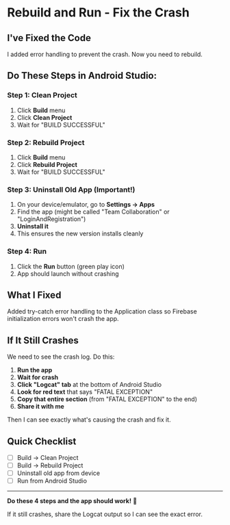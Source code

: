 # Rebuild and Run - Fix the Crash

## I've Fixed the Code

I added error handling to prevent the crash. Now you need to rebuild.

## Do These Steps in Android Studio:

### Step 1: Clean Project
1. Click **Build** menu
2. Click **Clean Project**
3. Wait for "BUILD SUCCESSFUL"

### Step 2: Rebuild Project
1. Click **Build** menu
2. Click **Rebuild Project**
3. Wait for "BUILD SUCCESSFUL"

### Step 3: Uninstall Old App (Important!)
1. On your device/emulator, go to **Settings → Apps**
2. Find the app (might be called "Team Collaboration" or "LoginAndRegistration")
3. **Uninstall it**
4. This ensures the new version installs cleanly

### Step 4: Run
1. Click the **Run** button (green play icon)
2. App should launch without crashing

## What I Fixed

Added try-catch error handling to the Application class so Firebase initialization errors won't crash the app.

## If It Still Crashes

We need to see the crash log. Do this:

1. **Run the app**
2. **Wait for crash**
3. **Click "Logcat" tab** at the bottom of Android Studio
4. **Look for red text** that says "FATAL EXCEPTION"
5. **Copy that entire section** (from "FATAL EXCEPTION" to the end)
6. **Share it with me**

Then I can see exactly what's causing the crash and fix it.

## Quick Checklist

- [ ] Build → Clean Project
- [ ] Build → Rebuild Project
- [ ] Uninstall old app from device
- [ ] Run from Android Studio

---

**Do these 4 steps and the app should work!** 🚀

If it still crashes, share the Logcat output so I can see the exact error.
